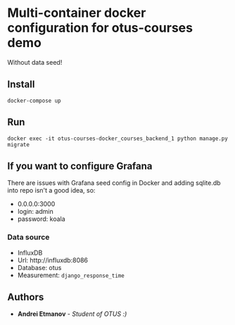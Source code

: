 # Multi-container docker configuration for otus-courses demo

Without data seed!

## Install

```
docker-compose up
```

## Run

```commandline
docker exec -it otus-courses-docker_courses_backend_1 python manage.py migrate
```

## If you want to configure Grafana

There are issues with Grafana seed config in Docker and adding sqlite.db into repo isn't a good idea, so:
 
- 0.0.0.0:3000
- login: admin
- password: koala

### Data source

- InfluxDB
- Url: http://influxdb:8086
- Database: otus
- Measurement: `django_response_time`
 
## Authors

* **Andrei Etmanov** - *Student of OTUS :)*